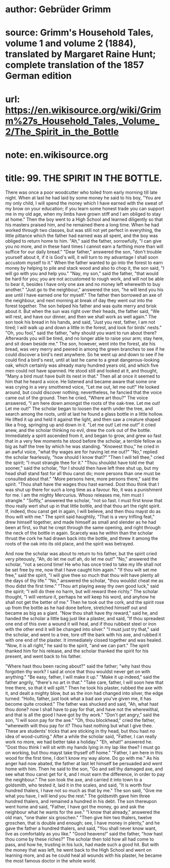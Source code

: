 # author: Gebrüder Grimm
# source: Grimm's Household Tales, volume 1 and volume 2 (1884), translated by Margaret Raine Hunt; complete translation of the 1857 German edition
# url: https://en.wikisource.org/wiki/Grimm%27s_Household_Tales,_Volume_2/The_Spirit_in_the_Bottle
# note: en.wikisource.org
# title: 99. THE SPIRIT IN THE BOTTLE. 

There was once a poor woodcutter who toiled from early morning till late night. When at last he had laid by some money he said to his boy, "You are my only child, I will spend the money which I have earned with the sweat of my brow on your education; if you learn some honest trade you can support me in my old age, when my limbs have grown stiff and I am obliged to stay at home." Then the boy went to a High School and learned diligently so that his masters praised him, and he remained there a long time. When he had worked through two classes, but was still not yet perfect in everything, the little pittance which the father had earned was all spent, and the boy was obliged to return home to him. "Ah," said the father, sorrowfully, "I can give you no more, and in these hard times I cannot earn a farthing more than will suffice for our daily bread." "Dear father," answered the son, "don't trouble yourself about it, if it is God's will, it will turn to my advantage I shall soon accustom myself to it." When the father wanted to go into the forest to earn money by helping to pile and stack wood and also to chop it, the son said, "I will go with you and help you." "Nay, my son," said the father, "that would be hard for you; you are not accustomed to rough work, and will not be able to bear it, besides I have only one axe and no money left wherewith to buy another." "Just go to the neighbour," answered the son, "he will lend you his axe until I have earned one for myself." The father then borrowed an axe of the neighbour, and next morning at break of day they went out into the forest together. The son helped his father and was quite merry and brisk about it. But when the sun was right over their heads, the father said, "We will rest, and have our dinner, and then we shall work as well again." The son took his bread in his hands, and said, "Just you rest, father, I am not tired; I will walk up and down a little in the forest, and look for birds' nests." "Oh, you fool," said the father, "why should you want to run about there? Afterwards you will be tired, and no ​longer able to raise your arm; stay here, and sit down beside me." The son, however, went into the forest, ate his bread, was very merry and peered in among the green branches to see if he could discover a bird's nest anywhere. So he went up and down to see if he could find a bird's nest, until at last he came to a great dangerous-looking oak, which certainly was already many hundred years old, and which five men could not have spanned. He stood still and looked at it, and thought, "Many a bird must have built its nest in that." Then all at once it seemed to him that he heard a voice. He listened and became aware that some one was crying in a very smothered voice, "Let me out, let me out!" He looked around, but could discover nothing; nevertheless, he fancied that the voice came out of the ground. Then he cried, "Where art thou?" The voice answered, "I am here down amongst the roots of the oak-tree. Let me out! Let me out!" The scholar began to loosen the earth under the tree, and search among the roots, until at last he found a glass bottle in a little hollow. He lifted it up and held it against the light, and then saw a creature shaped like a frog, springing up and down in it. "Let me out! Let me out!" it cried anew, and the scholar thinking no evil, drew the cork out of the bottle. Immediately a spirit ascended from it, and began to grow, and grew so fast that in a very few moments he stood before the scholar, a terrible fellow as big as half the tree by which he was standing. "Knowest thou," he cried in an awful voice, "what thy wages are for having let me out?" "No," replied the scholar fearlessly, "how should I know that?" "Then I will tell thee," cried the spirit; "I must strangle thee for it." "Thou shouldst have told me that sooner," said the scholar, "for I should then have left thee shut up, but my head shall stand fast for all thou canst do; more persons than one must be consulted about that." "More persons here, more persons there," said the spirit. "Thou shalt have the wages thou hast earned. Dost thou think that I was shut up there for such a long time as a favour. No, it was a punishment for me. I am the mighty Mercurius. Whoso releases me, him must I strangle." "Softly," ​answered the scholar, "not so fast. I must first know that thou really wert shut up in that little bottle, and that thou art the right spirit. If, indeed, thou canst get in again, I will believe, and then thou mayst do as thou wilt with me." The spirit said haughtily, "That is a very trifling feat," drew himself together, and made himself as small and slender as he had been at first, so that he crept through the same opening, and right through the neck of the bottle in again. Scarcely was he within than the scholar thrust the cork he had drawn back into the bottle, and threw it among the roots of the oak into its old place, and the spirit was betrayed. 

And now the scholar was about to return to his father, but the spirit cried very piteously, "Ah, do let me out! ah, do let me out!" "No," answered the scholar, "not a second time! He who has once tried to take my life shall not be set free by me, now that I have caught him again." "If thou wilt set me free," said the spirit, "I will give thee so much that thou wilt have plenty all the days of thy life." "No," answered the scholar, "thou wouldst cheat me as thou didst the first time." "Thou art playing away thy own good luck," said the spirit; "I will do thee no harm, but will reward thee richly." The scholar thought, "I will venture it, perhaps he will keep his word, and anyhow he shall not get the better of me." Then he took out the cork, and the spirit rose up from the bottle as he had done before, stretched himself out and became as big as a giant. "Now thou shalt have thy reward," said he, and handed the scholar a little bag just like a plaster, and said, "If thou spreadest one end of this over a wound it will heal, and if thou rubbest steel or iron with the other end it will be changed into silver." "I must just try that," said the scholar, and went to a tree, tore off the bark with his axe, and rubbed it with one end of the plaster. It immediately closed together and was healed. "Now, it is all right," he said to the spirit, "and we can part." The spirit thanked him for his release, and the scholar thanked the spirit for his present, and went back to his father. 

"Where hast thou been racing about?" said the father; "why hast thou forgotten thy work? I said at ​once that thou wouldst never get on with anything." "Be easy, father, I will make it up." "Make it up indeed," said the father angrily, "there's no art in that." "Take care, father, I will soon hew that tree there, so that it will split." Then he took his plaster, rubbed the axe with it, and dealt a mighty blow, but as the iron had changed into silver, the edge turned: "Hollo, father, just look what a bad axe you've given me, it has become quite crooked." The father was shucked and said, "Ah, what hast thou done? now I shall have to pay for that, and have not the wherewithal, and that is all the good I have got by thy work." "Don't get angry," said the son, "I will soon pay for the axe." "Oh, thou blockhead," cried the father, "wherewith wilt thou pay for it? Thou hast nothing but what I give thee. These are students' tricks that are sticking in thy head, but thou hast no idea of wood-cutting." After a while the scholar said, "Father, I can really work no more, we had better take a holiday." "Eh, what!" answered he. "Dost thou think I will sit with my hands lying in my lap like thee? I must go on working, but thou mayst take thyself off home." "Father, I am here in this wood for the first time, I don't know my way alone. Do go with me." As his anger had now abated, the father at last let himself be persuaded and went home with him. Then he said to the son, "Go and sell thy damaged axe, and see what thou canst get for it, and I must earn the difference, in order to pay the neighbour." The son took the axe, and carried it into town to a goldsmith, who tested it, laid it in the scales, and said, "It is worth four hundred thalers, I have not so much as that by me." The son said, "Give me what you have, I will lend you the rest." The goldsmith gave him three hundred thalers, and remained a hundred in his debt. The son thereupon went home and said, "Father, I have got the money, go and ask the neighbour what he wants for the axe." "I know that already," answered the old man, "one thaler six groschen." "Then give him two thalers, twelve groschen, that is double and enough; see, I have money in plenty," and he gave the father a hundred thalers, and said, "You shall never know want, live as comfortably as you like." "Good heavens!" said the ​father, "how hast thou come by these riches?" The scholar then told how all had come to pass, and how he, trusting in his luck, had made such a good hit. But with the money that was left, he went back to the High School and went on learning more, and as he could heal all wounds with his plaster, he became the most famous doctor in the whole world. 

